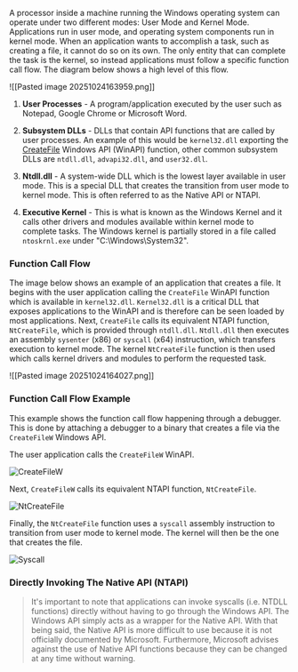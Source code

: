 
A processor inside a machine running the Windows operating system can operate under two different modes: User Mode and Kernel Mode. Applications run in user mode, and operating system components run in kernel mode. When an application wants to accomplish a task, such as creating a file, it cannot do so on its own. The only entity that can complete the task is the kernel, so instead applications must follow a specific function call flow. The diagram below shows a high level of this flow.

![[Pasted image 20251024163959.png]]

1. **User Processes** - A program/application executed by the user such as Notepad, Google Chrome or Microsoft Word.
    
2. **Subsystem DLLs** - DLLs that contain API functions that are called by user processes. An example of this would be `kernel32.dll` exporting the [CreateFile](https://learn.microsoft.com/en-us/windows/win32/api/fileapi/nf-fileapi-createfilea) Windows API (WinAPI) function, other common subsystem DLLs are `ntdll.dll`, `advapi32.dll`, and `user32.dll`.
    
3. **Ntdll.dll** - A system-wide DLL which is the lowest layer available in user mode. This is a special DLL that creates the transition from user mode to kernel mode. This is often referred to as the Native API or NTAPI.
    
4. **Executive Kernel** - This is what is known as the Windows Kernel and it calls other drivers and modules available within kernel mode to complete tasks. The Windows kernel is partially stored in a file called `ntoskrnl.exe` under "C:\Windows\System32".

### Function Call Flow

The image below shows an example of an application that creates a file. It begins with the user application calling the `CreateFile` WinAPI function which is available in `kernel32.dll`. `Kernel32.dll` is a critical DLL that exposes applications to the WinAPI and is therefore can be seen loaded by most applications. Next, `CreateFile` calls its equivalent NTAPI function, `NtCreateFile`, which is provided through `ntdll.dll`. `Ntdll.dll` then executes an assembly `sysenter` (x86) or `syscall` (x64) instruction, which transfers execution to kernel mode. The kernel `NtCreateFile` function is then used which calls kernel drivers and modules to perform the requested task.

![[Pasted image 20251024164027.png]]

### Function Call Flow Example

This example shows the function call flow happening through a debugger. This is done by attaching a debugger to a binary that creates a file via the `CreateFileW` Windows API.

The user application calls the `CreateFileW` WinAPI.

![CreateFileW](https://maldevacademy.s3.amazonaws.com/images/Basic/createfilew-dbg.png)

Next, `CreateFileW` calls its equivalent NTAPI function, `NtCreateFile`.

![NtCreateFile](https://maldevacademy.s3.amazonaws.com/images/Basic/ntcreatefile-dbg.png)

Finally, the `NtCreateFile` function uses a `syscall` assembly instruction to transition from user mode to kernel mode. The kernel will then be the one that creates the file.

![Syscall](https://maldevacademy.s3.amazonaws.com/images/Basic/syscall.png)


### Directly Invoking The Native API (NTAPI)

> It's important to note that applications can invoke syscalls (i.e. NTDLL functions) directly without having to go through the Windows API. The Windows API simply acts as a wrapper for the Native API. With that being said, the Native API is more difficult to use because it is not officially documented by Microsoft. Furthermore, Microsoft advises against the use of Native API functions because they can be changed at any time without warning.

